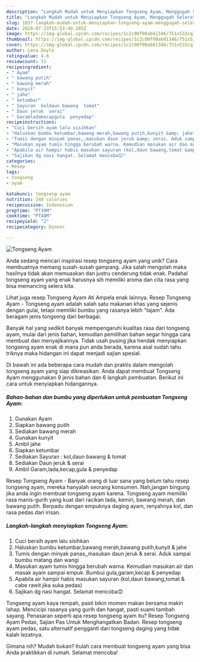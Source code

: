 ```yaml
---
description: "Langkah Mudah untuk Menyiapkan Tongseng Ayam, Menggugah Selera"
title: "Langkah Mudah untuk Menyiapkan Tongseng Ayam, Menggugah Selera"
slug: 1057-langkah-mudah-untuk-menyiapkan-tongseng-ayam-menggugah-selera
date: 2020-07-23T15:53:40.285Z
image: https://img-global.cpcdn.com/recipes/1c2c00f00ab81346/751x532cq70/tongseng-ayam-foto-resep-utama.jpg
thumbnail: https://img-global.cpcdn.com/recipes/1c2c00f00ab81346/751x532cq70/tongseng-ayam-foto-resep-utama.jpg
cover: https://img-global.cpcdn.com/recipes/1c2c00f00ab81346/751x532cq70/tongseng-ayam-foto-resep-utama.jpg
author: Lena Doyle
ratingvalue: 4.6
reviewcount: 11
recipeingredient:
- " Ayam"
- " bawang putih"
- " bawang merah"
- " kunyit"
- " jahe"
- " ketumbar"
- " Sayuran  koldaun bawang  tomat"
- " Daun jeruk  serai"
- " Garamladakecapgula  penyedap"
recipeinstructions:
- "Cuci bersih ayam lalu sisihkan"
- "Haluskan bumbu ketumbar,bawang merah,bawang putih,kunyit &amp; jahe"
- "Tumis dengan minyak panas,,masukan daun jeruk &amp; serai. Aduk sampai bumbu matang dan wangi"
- "Masukan ayam tumis hingga berubah warna. Kemudian masukan air dan masak ayam sampai empuk. Bumbui gula,garam,kecap &amp; penyedap"
- "Apabila air hampir habis masukan sayuran (kol,daun bawang,tomat &amp; cabe rawit jika suka pedas)"
- "Sajikan dg nasi hangat. Selamat mencoba😊"
categories:
- Resep
tags:
- tongseng
- ayam

katakunci: tongseng ayam 
nutrition: 248 calories
recipecuisine: Indonesian
preptime: "PT39M"
cooktime: "PT48M"
recipeyield: "2"
recipecategory: Dinner

---
```



![Tongseng Ayam](https://img-global.cpcdn.com/recipes/1c2c00f00ab81346/751x532cq70/tongseng-ayam-foto-resep-utama.jpg)

Anda sedang mencari inspirasi resep tongseng ayam yang unik? Cara membuatnya memang susah-susah gampang. Jika salah mengolah maka hasilnya tidak akan memuaskan dan justru cenderung tidak enak. Padahal tongseng ayam yang enak harusnya sih memiliki aroma dan cita rasa yang bisa memancing selera kita.

Lihat juga resep Tongseng Ayam Ati Ampela enak lainnya. Resep Tongseng Ayam - Tongseng ayam adalah salah satu makanan khas yang sejenis dengan gulai, tetapi memiliki bumbu yang rasanya lebih &#34;tajam&#34;. Ada beragam jenis tongseng dari berbagai.

Banyak hal yang sedikit banyak mempengaruhi kualitas rasa dari tongseng ayam, mulai dari jenis bahan, kemudian pemilihan bahan segar hingga cara membuat dan menyajikannya. Tidak usah pusing jika hendak menyiapkan tongseng ayam enak di mana pun anda berada, karena asal sudah tahu triknya maka hidangan ini dapat menjadi sajian spesial.


Di bawah ini ada beberapa cara mudah dan praktis dalam mengolah tongseng ayam yang siap dikreasikan. Anda dapat membuat Tongseng Ayam menggunakan 9 jenis bahan dan 6 langkah pembuatan. Berikut ini cara untuk menyiapkan hidangannya.

<!--inarticleads1-->

##### Bahan-bahan dan bumbu yang diperlukan untuk pembuatan Tongseng Ayam:

1. Gunakan  Ayam
1. Siapkan  bawang putih
1. Sediakan  bawang merah
1. Gunakan  kunyit
1. Ambil  jahe
1. Siapkan  ketumbar
1. Sediakan  Sayuran : kol,daun bawang &amp; tomat
1. Sediakan  Daun jeruk &amp; serai
1. Ambil  Garam,lada,kecap,gula &amp; penyedap


Resep Tongseng Ayam - Banyak orang di luar sana yang belum tahu resep tongseng ayam, mereka hanyalah seorang konsumen. Nah,jangan bingung jika anda ingin membuat tongseng ayam karena. Tongseng ayam memiliki rasa manis-gurih yang kuat dari racikan lada, kemiri, bawang merah, dan bawang putih. Berpadu dengan empuknya daging ayam, renyahnya kol, dan rasa pedas dari irisan. 

<!--inarticleads2-->

##### Langkah-langkah menyiapkan Tongseng Ayam:

1. Cuci bersih ayam lalu sisihkan
1. Haluskan bumbu ketumbar,bawang merah,bawang putih,kunyit &amp; jahe
1. Tumis dengan minyak panas,,masukan daun jeruk &amp; serai. Aduk sampai bumbu matang dan wangi
1. Masukan ayam tumis hingga berubah warna. Kemudian masukan air dan masak ayam sampai empuk. Bumbui gula,garam,kecap &amp; penyedap
1. Apabila air hampir habis masukan sayuran (kol,daun bawang,tomat &amp; cabe rawit jika suka pedas)
1. Sajikan dg nasi hangat. Selamat mencoba😊


Tongseng ayam kaya rempah, pasti bikin momen makan bersama makin lahap. Mencicipi rasanya yang gurih dan hangat, pasti suami tambah sayang. Penasaran seperti apa resep tongseng ayam itu? Resep Tongseng Ayam Pedas, Sajian Pas Untuk Menghangatkan Badan. Resep tongseng ayam pedas, satu alternatif pengganti dari tongseng daging yang tidak kalah lezatnya. 

Gimana nih? Mudah bukan? Itulah cara membuat tongseng ayam yang bisa Anda praktikkan di rumah. Selamat mencoba!
